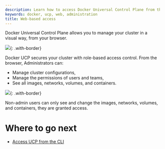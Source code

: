 ```yaml
---
description: Learn how to access Docker Universal Control Plane from the web browser.
keywords: docker, ucp, web, administration
title: Web-based access
---
```

Docker Universal Control Plane allows you to manage your cluster in a visual way, from your browser.

![](../images/web-based-access-1.png){: .with-border}

Docker UCP secures your cluster with role-based access control. From the browser, Administrators can:

* Manage cluster configurations,
* Manage the permissions of users and teams,
* See all images, networks, volumes, and containers.

![](../images/web-based-access-2.png){: .with-border}

Non-admin users can only see and change the images, networks, volumes, and containers, they are granted access.

# Where to go next

* [Access UCP from the CLI](cli-based-access.md)